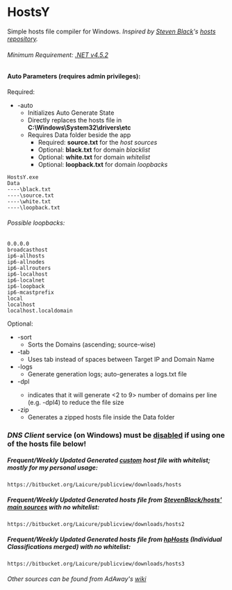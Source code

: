 # HostsY
Simple hosts file compiler for Windows.
_Inspired by [Steven Black](https://github.com/StevenBlack)'s [hosts repository](https://github.com/StevenBlack/hosts)._

###### Minimum Requirement: [.NET v4.5.2](https://www.microsoft.com/en-sg/download/details.aspx?id=42642)

#### Auto Parameters (requires admin privileges):
Required:
* \-auto
	* Initializes Auto Generate State
	* Directly replaces the hosts file in **C:\\Windows\\System32\\drivers\\etc**
	* Requires Data folder beside the app
		* Required: **source.txt** for the _host sources_
		* Optional: **black.txt** for domain _blacklist_
		* Optional: **white.txt** for domain _whitelist_
		* Optional: **loopback.txt** for domain _loopbacks_
```
HostsY.exe
Data
----\black.txt
----\source.txt
----\white.txt
----\loopback.txt
```

###### Possible loopbacks:
```
0.0.0.0
broadcasthost
ip6-allhosts
ip6-allnodes
ip6-allrouters
ip6-localhost
ip6-localnet
ip6-loopback
ip6-mcastprefix
local
localhost
localhost.localdomain

```
Optional:
* \-sort
	* Sorts the Domains (ascending; source-wise)
* \-tab
	* Uses tab instead of spaces between Target IP and Domain Name
* \-logs
	* Generate generation logs; auto-generates a logs.txt file
* \-dpl<n>
	* indicates that it will generate <2 to 9> number of domains per line (e.g. -dpl4) to reduce the file size
* \-zip
	* Generates a zipped hosts file inside the Data folder
	
### _DNS Client_ service (on Windows) must be [disabled](http://support.simpledns.com/kb/a61/disabling-the-windows-dns-client-service.aspx) if using one of the hosts file below!


##### Frequent/Weekly Updated Generated [custom](https://dev.azure.com/Laicure/OpenSource/_git/HostsY?path=sources.md) host file _with whitelist_; mostly for my personal usage:
```
https://bitbucket.org/Laicure/publicview/downloads/hosts
```
##### Frequent/Weekly Updated Generated hosts file from [StevenBlack/hosts' main sources](https://github.com/StevenBlack/hosts/tree/master/data) _with no whitelist_:
```
https://bitbucket.org/Laicure/publicview/downloads/hosts2
```
##### Frequent/Weekly Updated Generated hosts file from [hpHosts](https://hosts-file.net/?s=Download) (Individual Classifications merged) _with no whitelist_:
```
https://bitbucket.org/Laicure/publicview/downloads/hosts3
```
###### Other sources can be found from AdAway's [wiki](https://github.com/AdAway/AdAway/wiki/HostsSources)

